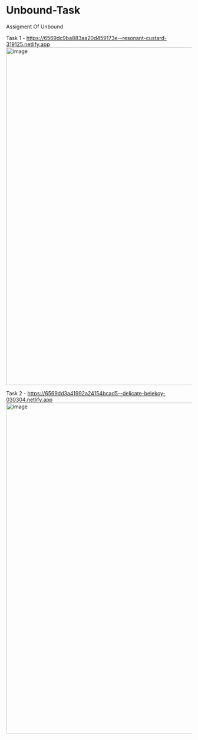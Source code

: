 # Unbound-Task
Assigment Of Unbound

Task 1 - https://6569dc9ba883aa20d459173e--resonant-custard-319125.netlify.app
<img width="917" alt="image" src="https://github.com/Shubh10am/Unbound-Task/assets/89800791/453ebc42-6169-4d44-8b59-56f27867813a">

Task 2 - https://6569dd3a41992a24154bcad5--delicate-belekoy-030304.netlify.app
<img width="899" alt="image" src="https://github.com/Shubh10am/Unbound-Task/assets/89800791/dbdfceab-1614-4758-9690-4d953642f52d">
